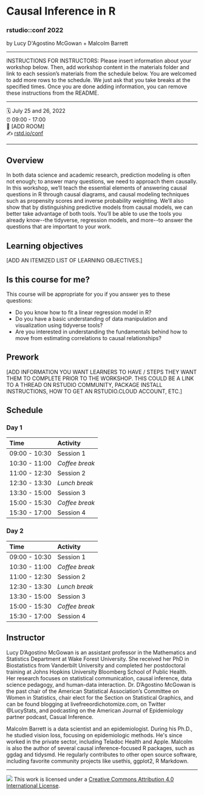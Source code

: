 Causal Inference in R
================

### rstudio::conf 2022

by Lucy D'Agostino McGowan + Malcolm Barrett

-----

INSTRUCTIONS FOR INSTRUCTORS: Please insert information about your
workshop below. Then, add workshop content in the materials folder and
link to each session’s materials from the schedule below. You are
welcomed to add more rows to the schedule. We just ask that you take
breaks at the specified times. Once you are done adding information, you
can remove these instructions from the README.

-----

:spiral_calendar: July 25 and 26, 2022  
:alarm_clock:     09:00 - 17:00  
:hotel:           \[ADD ROOM\]  
:writing_hand:    [rstd.io/conf](http://rstd.io/conf)

-----

## Overview

In both data science and academic research, prediction modeling is often not enough; to answer many questions, we need to approach them causally. In this workshop, we’ll teach the essential elements of answering causal questions in R through causal diagrams, and causal modeling techniques such as propensity scores and inverse probability weighting. We’ll also show that by distinguishing predictive models from causal models, we can better take advantage of both tools. You’ll be able to use the tools you already know--the tidyverse, regression models, and more--to answer the questions that are important to your work.



## Learning objectives

[ADD AN ITEMIZED LIST OF LEARNING OBJECTIVES.]

## Is this course for me?

This course will be appropriate for you if you answer yes to these questions:

- Do you know how to fit a linear regression model in R?
- Do you have a basic understanding of data manipulation and visualization using tidyverse tools?
- Are you interested in understanding the fundamentals behind how to move from estimating correlations to causal relationships?

## Prework

\[ADD INFORMATION YOU WANT LEARNERS TO HAVE / STEPS THEY WANT THEM TO
COMPLETE PRIOR TO THE WORKSHOP. THIS COULD BE A LINK TO A THREAD ON
RSTUDIO COMMUNITY, PACKAGE INSTALL INSTRUCTIONS, HOW TO GET AN
RSTUDIO.CLOUD ACCOUNT, ETC.\]

## Schedule

### Day 1

| Time          | Activity         |
| :------------ | :--------------- |
| 09:00 - 10:30 | Session 1        |
| 10:30 - 11:00 | *Coffee break*   |
| 11:00 - 12:30 | Session 2        |
| 12:30 - 13:30 | *Lunch break*    |
| 13:30 - 15:00 | Session 3        |
| 15:00 - 15:30 | *Coffee break*   |
| 15:30 - 17:00 | Session 4        |

### Day 2

| Time          | Activity         |
| :------------ | :--------------- |
| 09:00 - 10:30 | Session 1        |
| 10:30 - 11:00 | *Coffee break*   |
| 11:00 - 12:30 | Session 2        |
| 12:30 - 13:30 | *Lunch break*    |
| 13:30 - 15:00 | Session 3        |
| 15:00 - 15:30 | *Coffee break*   |
| 15:30 - 17:00 | Session 4        |

## Instructor

Lucy D’Agostino McGowan is an assistant professor in the Mathematics and Statistics Department at Wake Forest University. She received her PhD in Biostatistics from Vanderbilt University and completed her postdoctoral training at Johns Hopkins University Bloomberg School of Public Health. Her research focuses on statistical communication, causal inference, data science pedagogy, and human-data interaction. Dr. D’Agostino McGowan is the past chair of the American Statistical Association’s Committee on Women in Statistics, chair elect for the Section on Statistical Graphics, and can be found blogging at livefreeordichotomize.com, on Twitter @LucyStats, and podcasting on the American Journal of Epidemiology partner podcast, Casual Inference.

Malcolm Barrett is a data scientist and an epidemiologist. During his Ph.D., he studied vision loss, focusing on epidemiologic methods. He's since worked in the private sector, including Teladoc Health and Apple. Malcolm is also the author of several causal inference-focused R packages, such as ggdag and tidysmd. He regularly contributes to other open source software, including favorite community projects like usethis, ggplot2, R Markdown.

-----

![](https://i.creativecommons.org/l/by/4.0/88x31.png) This work is
licensed under a [Creative Commons Attribution 4.0 International
License](https://creativecommons.org/licenses/by/4.0/).
